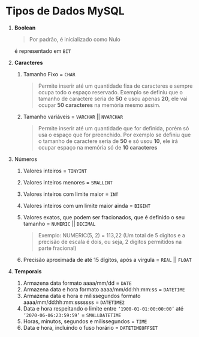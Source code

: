 # Tipos de Dados MySQL

1. **Boolean**
    
    > Por padrão, é inicializado como Nulo
    > 
    
    é representado em `BIT`
    
2. **Caracteres**
    1. Tamanho Fixo = `CHAR` 
        
        > Permite inserir até um quantidade fixa de caracteres e sempre ocupa todo o espaço reservado. Exemplo se definiu que o tamanho de caractere seria de **50** e usou apenas **20**, ele vai ocupar **50 caracteres** na memória mesmo assim.
        > 
    2. Tamanho variáveis = `VARCHAR` || `NVARCHAR`
        
        > Permite inserir até um quantidade que for definida, porém só usa o espaço que for preenchido. Por exemplo se definiu que o tamanho de caractere seria de **50** e só usou **10**, ele irá ocupar espaço na memória só de **10 caracteres**
        > 
        
3. Números
    1. Valores inteiros = `TINYINT` 
    2. Valores inteiros menores = `SMALLINT`
    3. Valores inteiros com limite maior = `INT`
    4. Valores inteiros com um limite maior ainda = `BIGINT`
    5. Valores exatos, que podem ser fracionados, que é definido o seu tamanho = `NUMERIC` || `DECIMAL`
        
        > Exemplo: NUMERIC(5, 2) = 113,22 (Um total de 5 dígitos e a precisão de escala é dois, ou seja, 2 dígitos permitidos na parte fracional)
        > 
    6. Precisão aproximada de até 15 dígitos, após a virgula = `REAL` || `FLOAT`
4. **Temporais**
    1. Armazena data formato aaaa/mm/dd = `DATE`
    2. Armazena data e hora formato aaaa/mm/dd:hh:mm:ss = `DATETIME`
    3. Armazena data e hora e milissegundos formato aaaa/mm/dd:hh:mm:sssssss = `DATETIME2`
    4. Data e hora respeitando o limite entre `‘1900-01-01:00:00:00’` até `‘2070-06-06:23:59:59’` = `SMALLDATETIME`
    5. Horas, minutos, segundos e milissegundos = `TIME`
    6. Data e hora, incluindo o fuso horário = `DATETIMEOFFSET`
